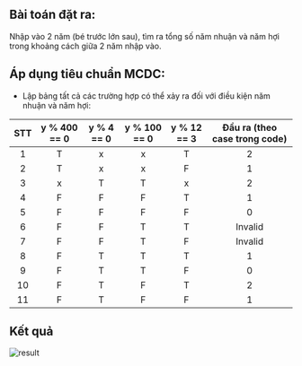 ## Bài toán đặt ra:
Nhập vào 2 năm (bé trước lớn sau), tìm ra tổng số năm nhuận và năm hợi trong khoảng cách giữa 2 năm nhập vào.
## Áp dụng tiêu chuẩn MCDC:
- Lập bảng tất cả các trường hợp có thể xảy ra đối với điều kiện năm nhuận và năm hợi:

STT | y % 400 == 0 | y % 4 == 0 | y % 100 == 0 | y % 12 == 3 | Đầu ra (theo case trong code) 
:----: | :----: | :----: | :----: | :----: | :----:
1 | T | x | x | T | 2
2 | T | x | x | F | 1 
3 | x | T | T | x | 2
4 | F | F | F | T | 1
5 | F | F | F | F | 0
6 | F | F | T | T | Invalid
7 | F | F | T | F | Invalid
8 | F | T | T | T | 1
9 | F | T | T | F | 0
10 | F | T | F | T | 2
11 | F | T | F | F | 1

## Kết quả

![result](https://c2.staticflickr.com/9/8275/30007529121_8772ed181b_b.jpg)
